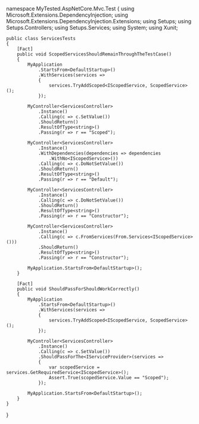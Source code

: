 namespace MyTested.AspNetCore.Mvc.Test
{
    using Microsoft.Extensions.DependencyInjection;
    using Microsoft.Extensions.DependencyInjection.Extensions;
    using Setups;
    using Setups.Controllers;
    using Setups.Services;
    using System;
    using Xunit;

    public class ServicesTests
    {
        [Fact]
        public void ScopedServicesShouldRemainThroughTheTestCase()
        {
            MyApplication
                .StartsFrom<DefaultStartup>()
                .WithServices(services =>
                {
                    services.TryAddScoped<IScopedService, ScopedService>();
                });

            MyController<ServicesController>
                .Instance()
                .Calling(c => c.SetValue())
                .ShouldReturn()
                .ResultOfType<string>()
                .Passing(r => r == "Scoped");

            MyController<ServicesController>
                .Instance()
                .WithDependencies(dependencies => dependencies
                    .WithNo<IScopedService>())
                .Calling(c => c.DoNotSetValue())
                .ShouldReturn()
                .ResultOfType<string>()
                .Passing(r => r == "Default");

            MyController<ServicesController>
                .Instance()
                .Calling(c => c.DoNotSetValue())
                .ShouldReturn()
                .ResultOfType<string>()
                .Passing(r => r == "Constructor");

            MyController<ServicesController>
                .Instance()
                .Calling(c => c.FromServices(From.Services<IScopedService>()))
                .ShouldReturn()
                .ResultOfType<string>()
                .Passing(r => r == "Constructor");

            MyApplication.StartsFrom<DefaultStartup>();
        }

        [Fact]
        public void ShouldPassForShouldWorkCorrectly()
        {
            MyApplication
                .StartsFrom<DefaultStartup>()
                .WithServices(services =>
                {
                    services.TryAddScoped<IScopedService, ScopedService>();
                });

            MyController<ServicesController>
                .Instance()
                .Calling(c => c.SetValue())
                .ShouldPassForThe<IServiceProvider>(services =>
                {
                    var scopedService = services.GetRequiredService<IScopedService>();
                    Assert.True(scopedService.Value == "Scoped");
                });

            MyApplication.StartsFrom<DefaultStartup>();
        }
    }
}
